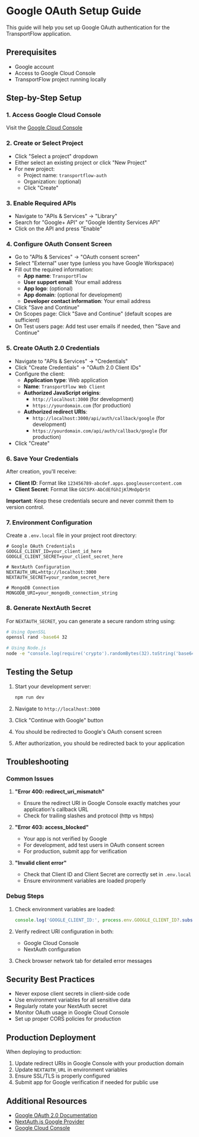 # Google OAuth Setup Guide

This guide will help you set up Google OAuth authentication for the TransportFlow application.

## Prerequisites

- Google account
- Access to Google Cloud Console
- TransportFlow project running locally

## Step-by-Step Setup

### 1. Access Google Cloud Console

Visit the [Google Cloud Console](https://console.cloud.google.com/)

### 2. Create or Select Project

- Click "Select a project" dropdown
- Either select an existing project or click "New Project"
- For new project:
  - Project name: `transportflow-auth`
  - Organization: (optional)
  - Click "Create"

### 3. Enable Required APIs

- Navigate to "APIs & Services" → "Library"
- Search for "Google+ API" or "Google Identity Services API"
- Click on the API and press "Enable"

### 4. Configure OAuth Consent Screen

- Go to "APIs & Services" → "OAuth consent screen"
- Select "External" user type (unless you have Google Workspace)
- Fill out the required information:
  - **App name**: `TransportFlow`
  - **User support email**: Your email address
  - **App logo**: (optional)
  - **App domain**: (optional for development)
  - **Developer contact information**: Your email address
- Click "Save and Continue"
- On Scopes page: Click "Save and Continue" (default scopes are sufficient)
- On Test users page: Add test user emails if needed, then "Save and Continue"

### 5. Create OAuth 2.0 Credentials

- Navigate to "APIs & Services" → "Credentials"
- Click "Create Credentials" → "OAuth 2.0 Client IDs"
- Configure the client:
  - **Application type**: Web application
  - **Name**: `TransportFlow Web Client`
  - **Authorized JavaScript origins**:
    - `http://localhost:3000` (for development)
    - `https://yourdomain.com` (for production)
  - **Authorized redirect URIs**:
    - `http://localhost:3000/api/auth/callback/google` (for development)
    - `https://yourdomain.com/api/auth/callback/google` (for production)
- Click "Create"

### 6. Save Your Credentials

After creation, you'll receive:
- **Client ID**: Format like `123456789-abcdef.apps.googleusercontent.com`
- **Client Secret**: Format like `GOCSPX-AbCdEfGhIjKlMnOpQrSt`

**Important**: Keep these credentials secure and never commit them to version control.

### 7. Environment Configuration

Create a `.env.local` file in your project root directory:

```env
# Google OAuth Credentials
GOOGLE_CLIENT_ID=your_client_id_here
GOOGLE_CLIENT_SECRET=your_client_secret_here

# NextAuth Configuration
NEXTAUTH_URL=http://localhost:3000
NEXTAUTH_SECRET=your_random_secret_here

# MongoDB Connection
MONGODB_URI=your_mongodb_connection_string
```

### 8. Generate NextAuth Secret

For `NEXTAUTH_SECRET`, you can generate a secure random string using:

```bash
# Using OpenSSL
openssl rand -base64 32

# Using Node.js
node -e "console.log(require('crypto').randomBytes(32).toString('base64'))"
```

## Testing the Setup

1. Start your development server:
   ```bash
   npm run dev
   ```

2. Navigate to `http://localhost:3000`

3. Click "Continue with Google" button

4. You should be redirected to Google's OAuth consent screen

5. After authorization, you should be redirected back to your application

## Troubleshooting

### Common Issues

1. **"Error 400: redirect_uri_mismatch"**
   - Ensure the redirect URI in Google Console exactly matches your application's callback URL
   - Check for trailing slashes and protocol (http vs https)

2. **"Error 403: access_blocked"**
   - Your app is not verified by Google
   - For development, add test users in OAuth consent screen
   - For production, submit app for verification

3. **"Invalid client error"**
   - Check that Client ID and Client Secret are correctly set in `.env.local`
   - Ensure environment variables are loaded properly

### Debug Steps

1. Check environment variables are loaded:
   ```javascript
   console.log('GOOGLE_CLIENT_ID:', process.env.GOOGLE_CLIENT_ID?.substring(0, 10) + '...');
   ```

2. Verify redirect URI configuration in both:
   - Google Cloud Console
   - NextAuth configuration

3. Check browser network tab for detailed error messages

## Security Best Practices

- Never expose client secrets in client-side code
- Use environment variables for all sensitive data
- Regularly rotate your NextAuth secret
- Monitor OAuth usage in Google Cloud Console
- Set up proper CORS policies for production

## Production Deployment

When deploying to production:

1. Update redirect URIs in Google Console with your production domain
2. Update `NEXTAUTH_URL` in environment variables
3. Ensure SSL/TLS is properly configured
4. Submit app for Google verification if needed for public use

## Additional Resources

- [Google OAuth 2.0 Documentation](https://developers.google.com/identity/protocols/oauth2)
- [NextAuth.js Google Provider](https://next-auth.js.org/providers/google)
- [Google Cloud Console](https://console.cloud.google.com/)